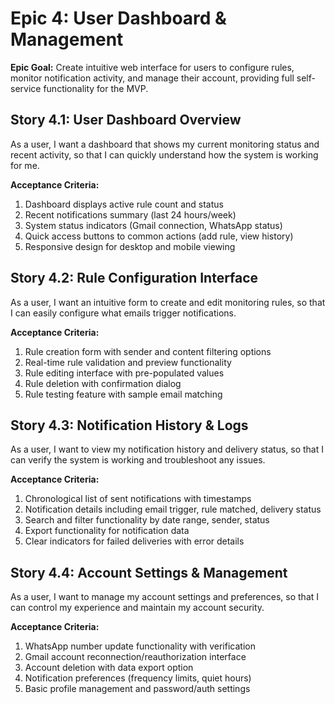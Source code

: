 # Epic 4: User Dashboard & Management

**Epic Goal:** Create intuitive web interface for users to configure rules, monitor notification activity, and manage their account, providing full self-service functionality for the MVP.

## Story 4.1: User Dashboard Overview

As a user,
I want a dashboard that shows my current monitoring status and recent activity,
so that I can quickly understand how the system is working for me.

**Acceptance Criteria:**
1. Dashboard displays active rule count and status
2. Recent notifications summary (last 24 hours/week)
3. System status indicators (Gmail connection, WhatsApp status)
4. Quick access buttons to common actions (add rule, view history)
5. Responsive design for desktop and mobile viewing

## Story 4.2: Rule Configuration Interface

As a user,
I want an intuitive form to create and edit monitoring rules,
so that I can easily configure what emails trigger notifications.

**Acceptance Criteria:**
1. Rule creation form with sender and content filtering options
2. Real-time rule validation and preview functionality
3. Rule editing interface with pre-populated values
4. Rule deletion with confirmation dialog
5. Rule testing feature with sample email matching

## Story 4.3: Notification History & Logs

As a user,
I want to view my notification history and delivery status,
so that I can verify the system is working and troubleshoot any issues.

**Acceptance Criteria:**
1. Chronological list of sent notifications with timestamps
2. Notification details including email trigger, rule matched, delivery status
3. Search and filter functionality by date range, sender, status
4. Export functionality for notification data
5. Clear indicators for failed deliveries with error details

## Story 4.4: Account Settings & Management

As a user,
I want to manage my account settings and preferences,
so that I can control my experience and maintain my account security.

**Acceptance Criteria:**
1. WhatsApp number update functionality with verification
2. Gmail account reconnection/reauthorization interface
3. Account deletion with data export option
4. Notification preferences (frequency limits, quiet hours)
5. Basic profile management and password/auth settings

